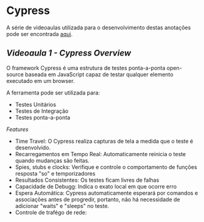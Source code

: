 # **Cypress**

A série de videoaulas utilizada para o desenvolvimento destas anotações pode ser encontrada [aqui](https://www.youtube.com/watch?v=dArfrRnyp8A).

## *Videoaula 1 - Cypress Overview*

O framework Cypress é uma estrutura de testes ponta-a-ponta open-source baseada em JavaScript capaz de testar qualquer elemento executado em um browser.

A ferramenta pode ser utilizada para:

- Testes Unitários
- Testes de Integração
- Testes ponta-a-ponta

*Features*

- Time Travel: O Cypress realiza capturas de tela a medida que o teste é desenvolvido.
- Recarregamentos em Tempo Real: Automaticamente reinicia o teste quando mudanças são feitas.
- Spies, stubs e clocks: Verifique e controle o comportamento de funções resposta "so" e temporizadores
- Resultados Consistentes: Os testes ficam livres de falhas
- Capacidade de Debugg: Indica o exato local em que ocorre erro
- Espera Automática: Cypress automaticamente esperará por comandos e associações antes de progredir, portanto, não há necessidade de adicionar "waits" e "sleeps" no teste.
- Controle de trafégo de rede:
